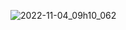 
![2022-11-04_09h10_062](https://user-images.githubusercontent.com/86672122/199970536-5d2b1a37-706c-41f3-abfc-60519e6ae87a.gif)
